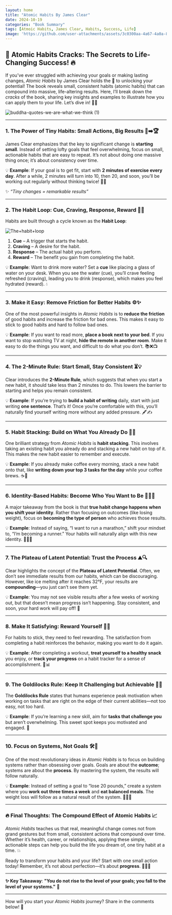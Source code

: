 ```yaml
---
layout: home
title: "Atomic Habits By James Clear"
date: 2024-10-19
categories: "Book Summary"
tags: [Atmoic Habits, James Clear, Habits, Success, Life]
image: 'https://github.com/user-attachments/assets/3c0300aa-4a67-4a0a-8af8-1642e84331f7'
---
```


## 🚀 **Atomic Habits Cracks: The Secrets to Life-Changing Success!** 🔥

If you’ve ever struggled with achieving your goals or making lasting changes, *Atomic Habits* by James Clear holds the 🔑 to unlocking your potential! The book reveals small, consistent habits (atomic habits) that can compound into massive, life-altering results. Here, I’ll break down the *cracks* of the book, sharing key insights and examples to illustrate how you can apply them to your life. Let’s dive in! 🏊‍♂️

![buddha-quotes-we-are-what-we-think (1)](https://github.com/user-attachments/assets/3c0300aa-4a67-4a0a-8af8-1642e84331f7)

---

### 1. **The Power of Tiny Habits: Small Actions, Big Results** 🐢➡️🏆

James Clear emphasizes that the key to significant change is **starting small**. Instead of setting lofty goals that feel overwhelming, focus on small, actionable habits that are easy to repeat. It’s not about doing one massive thing once; it’s about consistency over time.

💡 **Example**: If your goal is to get fit, start with **2 minutes of exercise every day**. After a while, 2 minutes will turn into 10, then 20, and soon, you’ll be working out regularly without thinking twice! 🏋️‍♂️

✨ *“Tiny changes = remarkable results”*

---

### 2. **The Habit Loop: Cue, Craving, Response, Reward** 🔄🍪

Habits are built through a cycle known as the **Habit Loop**: 

![The+habit+loop](https://github.com/user-attachments/assets/370e6d6d-5d6b-491e-af88-d986f4775f0a)

1. **Cue** – A trigger that starts the habit.  
2. **Craving** – A desire for the habit.  
3. **Response** – The actual habit you perform.  
4. **Reward** – The benefit you gain from completing the habit.

💡 **Example**: Want to drink more water? Set a **cue** like placing a glass of water on your desk. When you see the water (cue), you’ll crave feeling refreshed (craving), leading you to drink (response), which makes you feel hydrated (reward). 💧

---

### 3. **Make it Easy: Remove Friction for Better Habits** ⚙️✨

One of the most powerful insights in *Atomic Habits* is to **reduce the friction** of good habits and increase the friction for bad ones. This makes it easy to stick to good habits and hard to follow bad ones.

💡 **Example**: If you want to read more, **place a book next to your bed**. If you want to stop watching TV at night, **hide the remote in another room**. Make it easy to do the things you want, and difficult to do what you don’t. 📚❌📺

---

### 4. **The 2-Minute Rule: Start Small, Stay Consistent** ⏳💡

Clear introduces the **2-Minute Rule**, which suggests that when you start a new habit, it should take less than 2 minutes to do. This lowers the barrier to starting and helps you remain consistent.

💡 **Example**: If you’re trying to **build a habit of writing** daily, start with just writing **one sentence**. That’s it! Once you’re comfortable with this, you’ll naturally find yourself writing more without any added pressure. 🖋️✍️

---

### 5. **Habit Stacking: Build on What You Already Do** 🧱🧱

One brilliant strategy from *Atomic Habits* is **habit stacking**. This involves taking an existing habit you already do and stacking a new habit on top of it. This makes the new habit easier to remember and execute.

💡 **Example**: If you already make coffee every morning, stack a new habit onto that, like **writing down your top 3 tasks for the day** while your coffee brews. ☕📝

---

### 6. **Identity-Based Habits: Become Who You Want to Be** 🦸‍♂️🔮

A major takeaway from the book is that **true habit change happens when you shift your identity**. Rather than focusing on outcomes (like losing weight), focus on **becoming the type of person** who achieves those results.

💡 **Example**: Instead of saying, “I want to run a marathon,” shift your mindset to, “I’m becoming a runner.” Your habits will naturally align with this new identity. 🏃‍♀️👟

---

### 7. **The Plateau of Latent Potential: Trust the Process** ⛰️🔍

Clear highlights the concept of the **Plateau of Latent Potential**. Often, we don’t see immediate results from our habits, which can be discouraging. However, like ice melting after it reaches 32°F, your results are **compounding**—you just can’t see them yet.

💡 **Example**: You may not see visible results after a few weeks of working out, but that doesn’t mean progress isn’t happening. Stay consistent, and soon, your hard work will pay off! 💪

---

### 8. **Make It Satisfying: Reward Yourself** 🎉🍫

For habits to stick, they need to feel rewarding. The satisfaction from completing a habit reinforces the behavior, making you want to do it again.

💡 **Example**: After completing a workout, **treat yourself to a healthy snack** you enjoy, or **track your progress** on a habit tracker for a sense of accomplishment. 🏅📊

---

### 9. **The Goldilocks Rule: Keep It Challenging but Achievable** 🎯🔥

The **Goldilocks Rule** states that humans experience peak motivation when working on tasks that are right on the edge of their current abilities—not too easy, not too hard.

💡 **Example**: If you’re learning a new skill, aim for **tasks that challenge you** but aren’t overwhelming. This sweet spot keeps you motivated and engaged. 🎯

---

### 10. **Focus on Systems, Not Goals** 🛠️🎯

One of the most revolutionary ideas in *Atomic Habits* is to focus on building systems rather than obsessing over goals. Goals are about the **outcome**; systems are about the **process**. By mastering the system, the results will follow naturally.

💡 **Example**: Instead of setting a goal to “lose 20 pounds,” create a system where you **work out three times a week** and **eat balanced meals**. The weight loss will follow as a natural result of the system. 🥗🏋️‍♀️

---

### 🔥 **Final Thoughts: The Compound Effect of Atomic Habits** 📈

*Atomic Habits* teaches us that real, meaningful change comes not from grand gestures but from small, consistent actions that compound over time. Whether it’s health, career, or relationships, applying these simple, actionable steps can help you build the life you dream of, one tiny habit at a time. 💥

Ready to transform your habits and your life? Start with one small action today! Remember, it’s not about perfection—it’s about **progress**. 🚶‍♂️🔥

---

**✨ Key Takeaway**: **"You do not rise to the level of your goals; you fall to the level of your systems."** 💯

---

How will you start your *Atomic Habits* journey? Share in the comments below! 🌟
